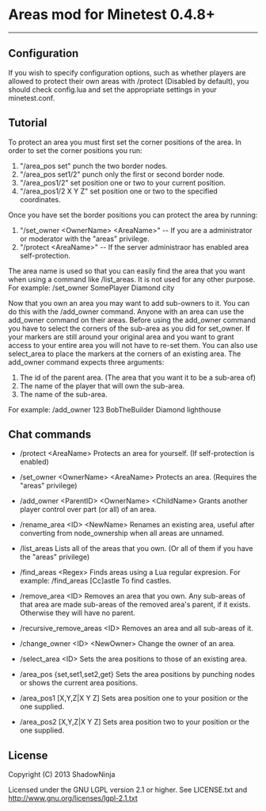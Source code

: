Areas mod for Minetest 0.4.8+
=============================

- - - - - - - - - - - - - - - - - - - - - - - - - - - - - - - - - - - - - - -

Configuration
-------------
If you wish to specify configuration options, such as whether players are
allowed to protect their own areas with /protect (Disabled by default), you
should check config.lua and set the appropriate settings in your minetest.conf.


Tutorial
--------
To protect an area you must first set the corner positions of the area.
In order to set the corner positions you run:
1. "/area\_pos set" punch the two border nodes.
2. "/area\_pos set1/2" punch only the first or second border node.
3. "/area\_pos1/2" set position one or two to your current position.
4. "/area\_pos1/2 X Y Z" set position one or two to the specified coordinates.

Once you have set the border positions you can protect the area by running:
1. "/set\_owner &lt;OwnerName&gt; &lt;AreaName&gt;"
	-- If you are a administrator or moderator with the "areas" privilege.
2. "/protect &lt;AreaName&gt;"
	-- If the server administraor has enabled area self-protection.

The area name is used so that you can easily find the area that you want when
using a command like /list\_areas. It is not used for any other purpose.
For example: /set\_owner SomePlayer Diamond city

Now that you own an area you may want to add sub-owners to it. You can do this
with the /add\_owner command. Anyone with an area can use the add\_owner
command on their areas. Before using the add\_owner command you have to select
the corners of the sub-area as you did for set\_owner. If your markers are
still around your original area and you want to grant access to your entire
area you will not have to re-set them. You can also use select\_area to place
the markers at the corners of an existing area.
The add\_owner command expects three arguments:
1. The id of the parent area. (The area that you want it to be a sub-area of)
2. The name of the player that will own the sub-area.
3. The name of the sub-area.

For example: /add\_owner 123 BobTheBuilder Diamond lighthouse

Chat commands
-------------
 * /protect &lt;AreaName&gt;
	Protects an area for yourself. (If self-protection is enabled)

 * /set\_owner &lt;OwnerName&gt; &lt;AreaName&gt;
	Protects an area. (Requires the "areas" privilege)

 * /add\_owner &lt;ParentID&gt; &lt;OwnerName&gt; &lt;ChildName&gt;
	Grants another player control over part (or all) of an area.

 * /rename\_area &lt;ID&gt; &lt;NewName&gt;
	Renames an existing area, useful after converting from node_ownership
	when all areas are unnamed.

 * /list\_areas
	Lists all of the areas that you own.
	(Or all of them if you have the "areas" privilege)

 * /find\_areas &lt;Regex&gt;
	Finds areas using a Lua regular expresion.
	For example:
	/find_areas [Cc]astle To find castles.

 * /remove\_area &lt;ID&gt;
	Removes an area that you own. Any sub-areas of that area are made sub-areas
	of the removed area's parent, if it exists. Otherwise they will have no
	parent.

 * /recursive\_remove\_areas &lt;ID&gt;
	Removes an area and all sub-areas of it.

 * /change\_owner &lt;ID&gt; &lt;NewOwner&gt;
	Change the owner of an area.

 * /select\_area &lt;ID&gt;
	Sets the area positions to those of an existing area.

 * /area\_pos {set,set1,set2,get}
	Sets the area positions by punching nodes or shows the current area positions.

 * /area\_pos1 \[X,Y,Z|X Y Z\]
	Sets area position one to your position or the one supplied.

 * /area\_pos2 \[X,Y,Z|X Y Z\]
	Sets area position two to your position or the one supplied.

License
-------
Copyright (C) 2013 ShadowNinja

Licensed under the GNU LGPL version 2.1 or higher.
See LICENSE.txt and http://www.gnu.org/licenses/lgpl-2.1.txt

